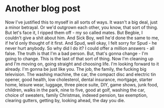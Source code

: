 # Another blog post

Now I've justified this to myself in all sorts of ways. It wasn't a big deal, just a minor betrayal. Or we'd outgrown each other, you know, that sort of thing. But let's face it, I ripped them off - my so called mates. But Begbie, I couldn't give a shit about him. And Sick Boy, well he'd done the same to me, if he'd only thought of it first. And Spud, well okay, I felt sorry for Spud - he never hurt anybody. So why did I do it? I could offer a million answers - all false. The truth is that I'm a bad person. But, that's gonna change - I'm going to change. This is the last of that sort of thing. Now I'm cleaning up and I'm moving on, going straight and choosing life. I'm looking forward to it already. I'm gonna be just like you. The job, the family, the fucking big television. The washing machine, the car, the compact disc and electric tin opener, good health, low cholesterol, dental insurance, mortgage, starter home, leisure wear, luggage, three piece suite, DIY, game shows, junk food, children, walks in the park, nine to five, good at golf, washing the car, choice of sweaters, family Christmas, indexed pension, tax exemption, clearing gutters, getting by, looking ahead, the day you die.
